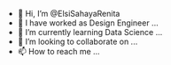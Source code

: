 - 👋 Hi, I’m @ElsiSahayaRenita
- 👀 I have worked as Design Engineer  ...
- 🌱 I’m currently learning Data Science ...
- 💞️ I’m looking to collaborate on ...
- 📫 How to reach me ...

<!---
ElsiSahayaRenita/ElsiSahayaRenita is a ✨ special ✨ repository because its `README.md` (this file) appears on your GitHub profile.
You can click the Preview link to take a look at your changes.
--->
